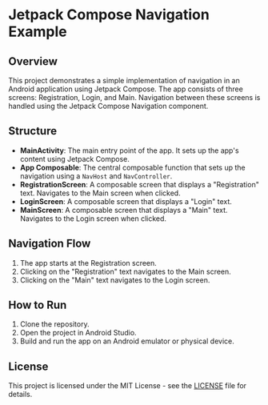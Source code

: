 # Jetpack Compose Navigation Example

## Overview
This project demonstrates a simple implementation of navigation in an Android application using Jetpack Compose. The app consists of three screens: Registration, Login, and Main. Navigation between these screens is handled using the Jetpack Compose Navigation component.

## Structure

- **MainActivity**: The main entry point of the app. It sets up the app's content using Jetpack Compose.
- **App Composable**: The central composable function that sets up the navigation using a `NavHost` and `NavController`.
- **RegistrationScreen**: A composable screen that displays a "Registration" text. Navigates to the Main screen when clicked.
- **LoginScreen**: A composable screen that displays a "Login" text.
- **MainScreen**: A composable screen that displays a "Main" text. Navigates to the Login screen when clicked.

## Navigation Flow

1. The app starts at the Registration screen.
2. Clicking on the "Registration" text navigates to the Main screen.
3. Clicking on the "Main" text navigates to the Login screen.

## How to Run

1. Clone the repository.
2. Open the project in Android Studio.
3. Build and run the app on an Android emulator or physical device.

## License

This project is licensed under the MIT License - see the [LICENSE](LICENSE) file for details.
